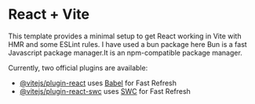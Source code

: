 # React + Vite

This template provides a minimal setup to get React working in Vite with HMR and some ESLint rules.
I have used a bun package here
Bun is a fast Javascript package manager.It is an npm-compatible package manager.

Currently, two official plugins are available:

- [@vitejs/plugin-react](https://github.com/vitejs/vite-plugin-react/blob/main/packages/plugin-react/README.md) uses [Babel](https://babeljs.io/) for Fast Refresh
- [@vitejs/plugin-react-swc](https://github.com/vitejs/vite-plugin-react-swc) uses [SWC](https://swc.rs/) for Fast Refresh
